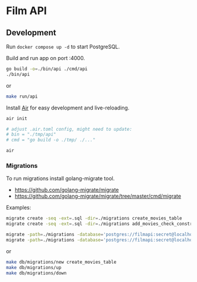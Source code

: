 # Film API

## Development

Run `docker compose up -d` to start PostgreSQL.

Build and run app on port :4000.

```bash
go build -o=./bin/api ./cmd/api
./bin/api
```

or

```bash
make run/api
```

Install [Air](https://github.com/cosmtrek/air) for easy development and live-reloading.

```bash
air init

# adjust .air.toml config, might need to update:
# bin = "./tmp/api"
# cmd = "go build -o ./tmp/ ./..."

air
```

### Migrations

To run migrations install golang-migrate tool.

- https://github.com/golang-migrate/migrate
- https://github.com/golang-migrate/migrate/tree/master/cmd/migrate

Examples:

```bash
migrate create -seq -ext=.sql -dir=./migrations create_movies_table
migrate create -seq -ext=.sql -dir=./migrations add_movies_check_constraints

migrate -path=./migrations -database='postgres://filmapi:secret@localhost/filmapi?sslmode=disable' up
migrate -path=./migrations -database='postgres://filmapi:secret@localhost/filmapi?sslmode=disable' down
```

or

```bash
make db/migrations/new create_movies_table
make db/migrations/up
make db/migrations/down
```
